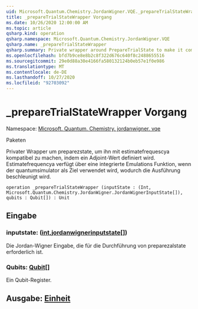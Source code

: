 ```yaml
---
uid: Microsoft.Quantum.Chemistry.JordanWigner.VQE._prepareTrialStateWrapper
title: _prepareTrialStateWrapper Vorgang
ms.date: 10/26/2020 12:00:00 AM
ms.topic: article
qsharp.kind: operation
qsharp.namespace: Microsoft.Quantum.Chemistry.JordanWigner.VQE
qsharp.name: _prepareTrialStateWrapper
qsharp.summary: Private wrapper around PrepareTrialState to make it compatible with EstimateFrequencyA by defining an adjoint. EstimateFrequencyA has built-in emulation feature when targeting the QuantumSimulator, which speeds up its execution.
ms.openlocfilehash: bfd7b9ce8e8b2c8f322d676c640f8c2488655516
ms.sourcegitcommit: 29e0d88a30e4166fa580132124b0eb57e1f0e986
ms.translationtype: MT
ms.contentlocale: de-DE
ms.lasthandoff: 10/27/2020
ms.locfileid: "92703092"
---
```

# <a name="_preparetrialstatewrapper-operation"></a>_prepareTrialStateWrapper Vorgang

Namespace: [Microsoft. Quantum. Chemistry. jordanwigner. vqe](xref:Microsoft.Quantum.Chemistry.JordanWigner.VQE)

Paketen [](https://nuget.org/packages/)


Privater Wrapper um preparezstate, um ihn mit estimatefrequescya kompatibel zu machen, indem ein Adjoint-Wert definiert wird.
Estimatefrequencya verfügt über eine integrierte Emulations Funktion, wenn der quantumsimulator als Ziel verwendet wird, wodurch die Ausführung beschleunigt wird.

```qsharp
operation _prepareTrialStateWrapper (inputState : (Int, Microsoft.Quantum.Chemistry.JordanWigner.JordanWignerInputState[]), qubits : Qubit[]) : Unit
```


## <a name="input"></a>Eingabe

### <a name="inputstate--intjordanwignerinputstate"></a>inputstate: ([int](xref:microsoft.quantum.lang-ref.int),[jordanwignerinputstate](xref:Microsoft.Quantum.Chemistry.JordanWigner.JordanWignerInputState)[])

Die Jordan-Wigner Eingabe, die für die Durchführung von preparezalstate erforderlich ist.


### <a name="qubits--qubit"></a>Qubits: [Qubit](xref:microsoft.quantum.lang-ref.qubit)[]

Ein Qubit-Register.



## <a name="output--unit"></a>Ausgabe: [Einheit](xref:microsoft.quantum.lang-ref.unit)

